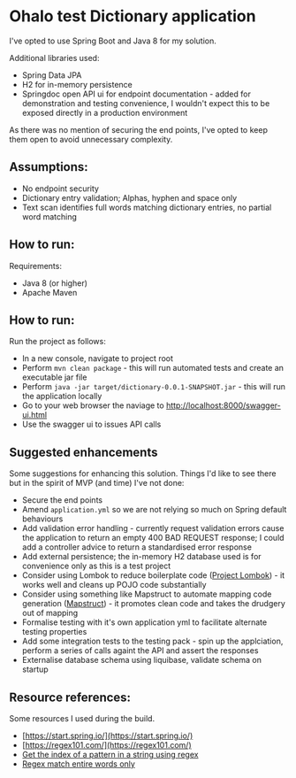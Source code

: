 # Ohalo test Dictionary application

I've opted to use Spring Boot and Java 8 for my solution.

Additional libraries used:
- Spring Data JPA
- H2 for in-memory persistence
- Springdoc open API ui for endpoint documentation - added for demonstration and testing convenience, I wouldn't expect this to be exposed directly in a production environment

As there was no mention of securing the end points, I've opted to keep them open to avoid unnecessary complexity.

## Assumptions:
- No endpoint security
- Dictionary entry validation; Alphas, hyphen and space only
- Text scan identifies full words matching dictionary entries, no partial word matching

## How to run:
Requirements:
- Java 8 (or higher)
- Apache Maven

## How to run:

Run the project as follows:
- In a new console, navigate to project root
- Perform `mvn clean package` - this will run automated tests and create an executable jar file
- Perform `java -jar target/dictionary-0.0.1-SNAPSHOT.jar` - this will run the application locally
- Go to your web browser the naviage to [http://localhost:8000/swagger-ui.html](http://localhost:8000/swagger-ui.html)
- Use the swagger ui to issues API calls

## Suggested enhancements
Some suggestions for enhancing this solution.  Things I'd like to see there but in the spirit of MVP (and time) I've not done:
- Secure the end points
- Amend `application.yml` so we are not relying so much on Spring default behaviours
- Add validation error handling - currently request validation errors cause the application to return an empty 400 BAD REQUEST response; I could add a controller advice to return a standardised error response
- Add external persistence; the in-memory H2 database used is for convenience only as this is a test project
- Consider using Lombok to reduce boilerplate code ([Project Lombok](https://projectlombok.org/)) - it works well and cleans up POJO code substantially
- Consider using something like Mapstruct to automate mapping code generation ([Mapstruct](https://mapstruct.org/)) - it promotes clean code and takes the drudgery out of mapping 
- Formalise testing with it's own application yml to facilitate alternate testing properties
- Add some integration tests to the testing pack - spin up the applciation, perform a series of calls againt the API and assert the responses
- Externalise database schema using liquibase, validate schema on startup


## Resource references:
Some resources I used during the build.
- [https://start.spring.io/](https://start.spring.io/)
- [https://regex101.com/](https://regex101.com/)
- [Get the index of a pattern in a string using regex](https://stackoverflow.com/questions/8938498/get-the-index-of-a-pattern-in-a-string-using-regex)
- [Regex match entire words only](https://stackoverflow.com/questions/1751301/regex-match-entire-words-only)
